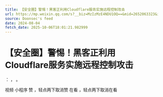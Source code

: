 ```yaml
---
title: 【安全圈】警惕！黑客正利用Cloudflare服务实施远程控制攻击
url: https://mp.weixin.qq.com/s?__biz=MzIzMzE4NDU1OQ==&mid=2652063323&idx=3&sn=da74810a4b45db38611079f015dbb750
source: Doonsec's feed
date: 2024-08-04
fetch_date: 2025-10-06T18:01:21.982999
---
```


# 【安全圈】警惕！黑客正利用Cloudflare服务实施远程控制攻击

：
，
。

视频
小程序
赞
，轻点两下取消赞
在看
，轻点两下取消在看